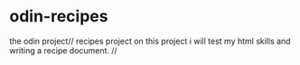 # odin-recipes
the odin project// recipes project
on this project i will test my html skills and writing a recipe document. //

